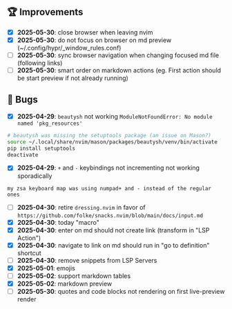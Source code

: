 ## 🏆 Improvements

- [x] **2025-05-30**: close browser when leaving nvim
- [x] **2025-05-30**: do not focus on browser on md preview (~/.config/hypr/\_window_rules.conf)
- [ ] **2025-05-30**: sync browser navigation when changing focused md file (following links)
- [ ] **2025-05-30**: smart order on markdown actions (eg. First action should be start preview if not already running)

##  Bugs

- [x] **2025-04-29**: `beautysh` not working `ModuleNotFoundError: No module named 'pkg_resources'`

```bash
# beautysh was missing the setuptools package (an issue on Mason?)
source ~/.local/share/nvim/mason/packages/beautysh/venv/bin/activate
pip install setuptools
deactivate
```

- [x] **2025-04-29**: `+` and `-` keybindings not incrementing not working sporadically

```text
my zsa keyboard map was using numpad+ and - instead of the regular ones
```

- [ ] **2025-04-30**: retire `dressing.nvim` in favor of `https://github.com/folke/snacks.nvim/blob/main/docs/input.md`
- [x] **2025-04-30**: today "macro"
- [x] **2025-04-30**: enter on md should not create link (transform in "LSP Action")
- [x] **2025-04-30**: navigate to link on md should run in "go to definition" shortcut
- [ ] **2025-04-30**: remove snippets from LSP Servers
- [x] **2025-05-01**: emojis
- [ ] **2025-05-02**: support markdown tables
- [x] **2025-05-02**: markdown preview
- [ ] **2025-05-30**: quotes and code blocks not rendering on first live-preview render
